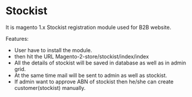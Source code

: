 # Stockist

It is magento 1.x Stockist registration module used for B2B website.

Features:

- User have to install the module.
- then hit the URL Magento-2-store/stockist/index/index
- All the details of stockist will be saved in database as well as in admin grid.
- At the same time mail will be sent to admin as well as stockist.
- If admin want to approve ABN of stockist then he/she can create customer(stockist) manually.
